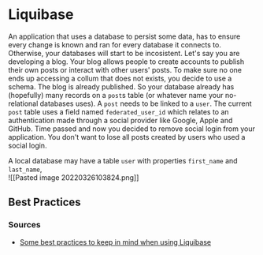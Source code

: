 # Liquibase
An application that uses a database to persist some data, has to ensure every change is known and ran for every database it connects to. Otherwise, your databases will start to be incosistent.
Let's say you are developing a blog. Your blog allows people to create accounts to publish their own posts or interact with other users' posts. To make sure no one ends up accessing a collum that does not exists, you decide to use a schema.
The blog is already published. So your database already has (hopefully) many records on a `post`s table (or whatever name your no-relational databases uses). A `post` needs to be linked to a `user`. The current `post` table uses a field named `federated_user_id` which relates to an authentication made through a social provider like Google, Apple and GitHub. Time passed and now you decided to remove social login from your application. You don't want to lose all posts created by users who used a social login. 

A local database may have a table `user` with properties `first_name` and `last_name`,   
![[Pasted image 20220326103824.png]]
## Best Practices


### Sources
- [Some best practices to keep in mind when using Liquibase](https://liquibase.org/get-started/best-practices)